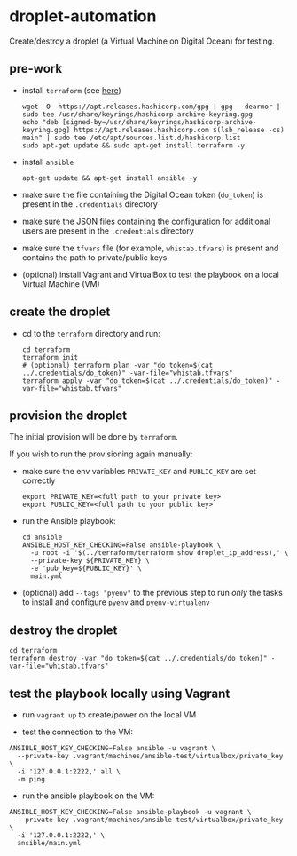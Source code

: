 # droplet-automation

Create/destroy a droplet (a Virtual Machine on Digital Ocean) for testing.

## pre-work

- install `terraform` (see [here](https://www.terraform.io/downloads))
  ```shell
  wget -O- https://apt.releases.hashicorp.com/gpg | gpg --dearmor | sudo tee /usr/share/keyrings/hashicorp-archive-keyring.gpg
  echo "deb [signed-by=/usr/share/keyrings/hashicorp-archive-keyring.gpg] https://apt.releases.hashicorp.com $(lsb_release -cs) main" | sudo tee /etc/apt/sources.list.d/hashicorp.list
  sudo apt-get update && sudo apt-get install terraform -y
  ```

- install `ansible`
  ```shell
  apt-get update && apt-get install ansible -y
  ```

- make sure the file containing the Digital Ocean token (`do_token`) is present in the `.credentials` directory
- make sure the JSON files containing the configuration for additional users are present in the `.credentials` directory
- make sure the `tfvars` file (for example, `whistab.tfvars`) is present and contains the path to private/public keys
- (optional) install Vagrant and VirtualBox to test the playbook on a local Virtual Machine (VM)

## create the droplet

- cd to the `terraform` directory and run:
  ```shell
  cd terraform
  terraform init
  # (optional) terraform plan -var "do_token=$(cat ../.credentials/do_token)" -var-file="whistab.tfvars"
  terraform apply -var "do_token=$(cat ../.credentials/do_token)" -var-file="whistab.tfvars"
  ```

## provision the droplet

The initial provision will be done by `terraform`.

If you wish to run the provisioning again manually:

- make sure the env variables `PRIVATE_KEY` and `PUBLIC_KEY` are set correctly
  ```shell
  export PRIVATE_KEY=<full path to your private key>
  export PUBLIC_KEY=<full path to your public key>
  ```

- run the Ansible playbook:
  ```shell
  cd ansible
  ANSIBLE_HOST_KEY_CHECKING=False ansible-playbook \
    -u root -i '$(../terraform/terraform show droplet_ip_address),' \
    --private-key ${PRIVATE_KEY} \
    -e 'pub_key=${PUBLIC_KEY}' \
    main.yml
  ```

- (optional) add `--tags "pyenv"` to the previous step to run _only_ the tasks to install and configure `pyenv` and `pyenv-virtualenv`

## destroy the droplet

  ```shell
  cd terraform
  terraform destroy -var "do_token=$(cat ../.credentials/do_token)" -var-file="whistab.tfvars"
  ```

## test the playbook locally using Vagrant

- run `vagrant up` to create/power on the local VM

- test the connection to the VM:
```shell
ANSIBLE_HOST_KEY_CHECKING=False ansible -u vagrant \
  --private-key .vagrant/machines/ansible-test/virtualbox/private_key \
  -i '127.0.0.1:2222,' all \
  -m ping
```

- run the ansible playbook on the VM:
```shell
ANSIBLE_HOST_KEY_CHECKING=False ansible-playbook -u vagrant \
  --private-key .vagrant/machines/ansible-test/virtualbox/private_key \
  -i '127.0.0.1:2222,' \
  ansible/main.yml
```
